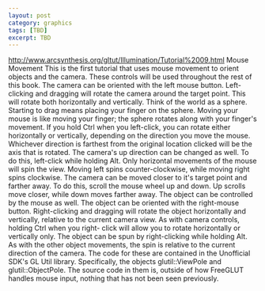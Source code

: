 ```yaml
---
layout: post
category: graphics
tags: [TBD]
excerpt: TBD 
---
```



http://www.arcsynthesis.org/gltut/Illumination/Tutorial%2009.html
Mouse Movement
This is the first tutorial that uses mouse movement to orient objects and the camera. These controls will be used throughout the rest of
this book.
The camera can be oriented with the left mouse button. Left-clicking and dragging will rotate the camera around the target point. This will
rotate both horizontally and vertically. Think of the world as a sphere. Starting to drag means placing your finger on the sphere. Moving
your mouse is like moving your finger; the sphere rotates along with your finger's movement. If you hold Ctrl when you left-click, you can
rotate either horizontally or vertically, depending on the direction you move the mouse. Whichever direction is farthest from the original
location clicked will be the axis that is rotated.
The camera's up direction can be changed as well. To do this, left-click while holding Alt. Only horizontal movements of the mouse will
spin the view. Moving left spins counter-clockwise, while moving right spins clockwise.
The camera can be moved closer to it's target point and farther away. To do this, scroll the mouse wheel up and down. Up scrolls move
closer, while down moves farther away.
The object can be controlled by the mouse as well. The object can be oriented with the right-mouse button. Right-clicking and dragging
will rotate the object horizontally and vertically, relative to the current camera view. As with camera controls, holding Ctrl when you right-
click will allow you to rotate horizontally or vertically only.
The object can be spun by right-clicking while holding Alt. As with the other object movements, the spin is relative to the current direction
of the camera.
The code for these are contained in the Unofficial SDK's GL Util library. Specifically, the objects glutil::ViewPole and glutil::ObjectPole.
The source code in them is, outside of how FreeGLUT handles mouse input, nothing that has not been seen previously.